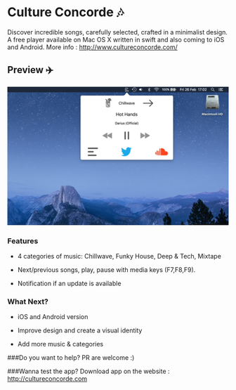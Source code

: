 # Culture Concorde ️🎶
Discover incredible songs, carefully selected, crafted in a minimalist design.  A free player available on Mac OS X written in swift and also coming to iOS and Android. More info : http://www.cultureconcorde.com/




## Preview ✈️
![alt tag](https://github.com/PierreBresson/Site-Culture-Concorde/blob/master/mac%20app.jpg)




### Features
* 4 categories of music: Chillwave, Funky House, Deep & Tech, Mixtape

* Next/previous songs, play, pause with media keys (F7,F8,F9).

* Notification if an update is available





### What Next?
* iOS and Android version

* Improve design and create a visual identity

* Add more music & categories






###Do you want to help?
PR are welcome :)



###Wanna test the app?
Download app on the website : http://cultureconcorde.com
